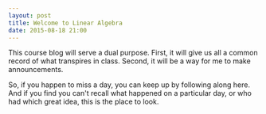 ```yaml
---
layout: post
title: Welcome to Linear Algebra
date: 2015-08-18 21:00
---
```


This course blog will serve a dual purpose. First, it will give us all a
common record of what transpires in class. Second, it will be a way for me to
make announcements.

So, if you happen to miss a day, you can keep up by following along here. And if
you find you can't recall what happened on a particular day, or who had which
great idea, this is the place to look.
